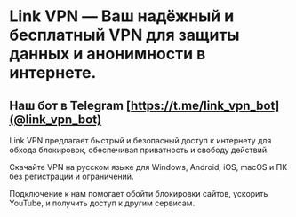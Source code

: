 # Link VPN — Ваш надёжный и бесплатный VPN для защиты данных и анонимности в интернете.

## Наш бот в Telegram [https://t.me/link_vpn_bot](@link_vpn_bot)

Link VPN предлагает быстрый и безопасный доступ к интернету для обхода блокировок, обеспечивая приватность и свободу действий. 

Скачайте VPN на русском языке для Windows, Android, iOS, macOS и ПК без регистрации и ограничений. 

Подключение к нам помогает обойти блокировки сайтов, ускорить YouTube, и получить доступ к другим сервисам.
